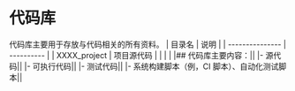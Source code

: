 # 代码库
代码库主要用于存放与代码相关的所有资料。
| 目录名          | 说明       |
| --------------- | ---------- |
| XXXX_project | 项目源代码 |
|                 |            |
|## 代码库主要内容：||
|- 源代码||
|- 可执行代码||
|- 测试代码||
|- 系统构建脚本（例，CI 脚本）、自动化测试脚本||